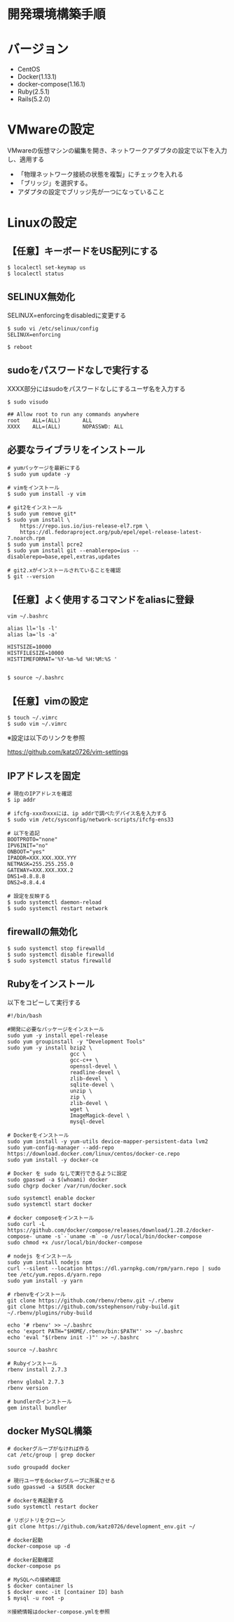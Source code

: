 # 開発環境構築手順

# バージョン

* CentOS
* Docker(1.13.1)
* docker-compose(1.16.1)
* Ruby(2.5.1)
* Rails(5.2.0)

# VMwareの設定

VMwareの仮想マシンの編集を開き、ネットワークアダプタの設定で以下を入力し、適用する

* 「物理ネットワーク接続の状態を複製」にチェックを入れる
* 「ブリッジ」を選択する。
* アダプタの設定でブリッジ先が一つになっていること

# Linuxの設定

## 【任意】キーボードをUS配列にする

```
$ localectl set-keymap us
$ localectl status
```

## SELINUX無効化

SELINUX=enforcingをdisabledに変更する
```
$ sudo vi /etc/selinux/config
SELINUX=enforcing

$ reboot
```

## sudoをパスワードなしで実行する

XXXX部分にはsudoをパスワードなしにするユーザ名を入力する
```
$ sudo visudo

## Allow root to run any commands anywhere
root    ALL=(ALL)       ALL
XXXX    ALL=(ALL)       NOPASSWD: ALL
```

## 必要なライブラリをインストール

```
# yumパッケージを最新にする
$ sudo yum update -y

# vimをインストール
$ sudo yum install -y vim

# git2をインストール
$ sudo yum remove git*
$ sudo yum install \
    https://repo.ius.io/ius-release-el7.rpm \
    https://dl.fedoraproject.org/pub/epel/epel-release-latest-7.noarch.rpm
$ sudo yum install pcre2
$ sudo yum install git --enablerepo=ius --disablerepo=base,epel,extras,updates

# git2.xがインストールされていることを確認
$ git --version
```

## 【任意】よく使用するコマンドをaliasに登録

```
vim ~/.bashrc

alias ll='ls -l'
alias la='ls -a'

HISTSIZE=10000
HISTFILESIZE=10000
HISTTIMEFORMAT='%Y-%m-%d %H:%M:%S '


$ source ~/.bashrc
```

## 【任意】vimの設定

```
$ touch ~/.vimrc
$ sudo vim ~/.vimrc
```

※設定は以下のリンクを参照

https://github.com/katz0726/vim-settings

## IPアドレスを固定

```
# 現在のIPアドレスを確認
$ ip addr

# ifcfg-xxxのxxxには、ip addrで調べたデバイス名を入力する
$ sudo vim /etc/sysconfig/network-scripts/ifcfg-ens33

# 以下を追記
BOOTPROTO="none"
IPV6INIT="no"
ONBOOT="yes"
IPADDR=XXX.XXX.XXX.YYY
NETMASK=255.255.255.0
GATEWAY=XXX.XXX.XXX.2
DNS1=8.8.8.8
DNS2=8.8.4.4

# 設定を反映する
$ sudo systemctl daemon-reload
$ sudo systemctl restart network
```

## firewallの無効化

```
$ sudo systemctl stop firewalld
$ sudo systemctl disable firewalld
$ sudo systemctl status firewalld
```

## Rubyをインストール

以下をコピーして実行する

```
#!/bin/bash

#開発に必要なパッケージをインストール
sudo yum -y install epel-release
sudo yum groupinstall -y "Development Tools" 
sudo yum -y install bzip2 \
                    gcc \
                    gcc-c++ \
                    openssl-devel \
                    readline-devel \
                    zlib-devel \
                    sqlite-devel \
                    unzip \
                    zip \
                    zlib-devel \
                    wget \
                    ImageMagick-devel \
                    mysql-devel

# Dockerをインストール
sudo yum install -y yum-utils device-mapper-persistent-data lvm2
sudo yum-config-manager --add-repo https://download.docker.com/linux/centos/docker-ce.repo
sudo yum install -y docker-ce

# Docker を sudo なしで実行できるように設定
sudo gpasswd -a $(whoami) docker
sudo chgrp docker /var/run/docker.sock

sudo systemctl enable docker
sudo systemctl start docker

# docker composeをインストール
sudo curl -L https://github.com/docker/compose/releases/download/1.28.2/docker-compose-`uname -s`-`uname -m` -o /usr/local/bin/docker-compose
sudo chmod +x /usr/local/bin/docker-compose

# nodejs をインストール
sudo yum install nodejs npm
curl --silent --location https://dl.yarnpkg.com/rpm/yarn.repo | sudo tee /etc/yum.repos.d/yarn.repo
sudo yum install -y yarn

# rbenvをインストール
git clone https://github.com/rbenv/rbenv.git ~/.rbenv
git clone https://github.com/sstephenson/ruby-build.git ~/.rbenv/plugins/ruby-build

echo '# rbenv' >> ~/.bashrc
echo 'export PATH="$HOME/.rbenv/bin:$PATH"' >> ~/.bashrc
echo 'eval "$(rbenv init -)"' >> ~/.bashrc

source ~/.bashrc

# Rubyインストール
rbenv install 2.7.3

rbenv global 2.7.3
rbenv version

# bundlerのインストール
gem install bundler
```

## docker MySQL構築
```
# dockerグループがなければ作る
cat /etc/group | grep docker

sudo groupadd docker

# 現行ユーザをdockerグループに所属させる
sudo gpasswd -a $USER docker

# dockerを再起動する
sudo systemctl restart docker

# リポジトリをクローン
git clone https://github.com/katz0726/development_env.git ~/

# docker起動
docker-compose up -d

# docker起動確認
docker-compose ps

# MySQLへの接続確認
$ docker container ls
$ docker exec -it [container ID] bash
$ mysql -u root -p

※接続情報はdocker-compose.ymlを参照
```

